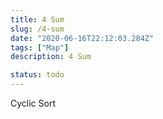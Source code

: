 ```yaml
---
title: 4 Sum
slug: /4-sum
date: "2020-06-16T22:12:03.284Z"
tags: ["Map"]
description: 4 Sum

status: todo
---
```


Cyclic Sort
